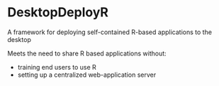 # DesktopDeployR
A framework for deploying self-contained R-based applications to the desktop

Meets the need to share R based applications without:
* training end users to use R
* setting up a centralized web-application server

